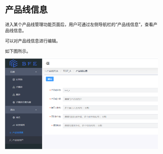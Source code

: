 # 产品线信息

进入某个产品线管理功能页面后，用户可通过左侧导航栏的“产品线信息”，查看产品线信息。

可以对产品线信息进行编辑。

如下图所示。

   ![](../media/product_info_edit.png)
